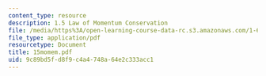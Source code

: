 ```yaml
---
content_type: resource
description: 1.5 Law of Momentum Conservation
file: /media/https%3A/open-learning-course-data-rc.s3.amazonaws.com/1-63-advanced-fluid-dynamics-of-the-environment-fall-2002/9c89bd5fd8f9c4a4748a64e2c333acc1_15momem.pdf
file_type: application/pdf
resourcetype: Document
title: 15momem.pdf
uid: 9c89bd5f-d8f9-c4a4-748a-64e2c333acc1
---
```

